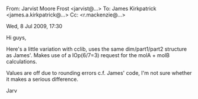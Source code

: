 From: Jarvist Moore Frost <jarvist@...>
To: James Kirkpatrick <james.a.kirkpatrick@...>
Cc: <r.mackenzie@...>

Wed, 8 Jul 2009, 17:30

Hi guys,

Here's a little variation with cclib, uses the same dim/part1/part2
structure as James'.
Makes use of a IOp(6/7=3) request for the molA + molB calculations.

Values are off due to rounding errors c.f. James' code, I'm not sure
whether it makes a serious difference.

Jarv

